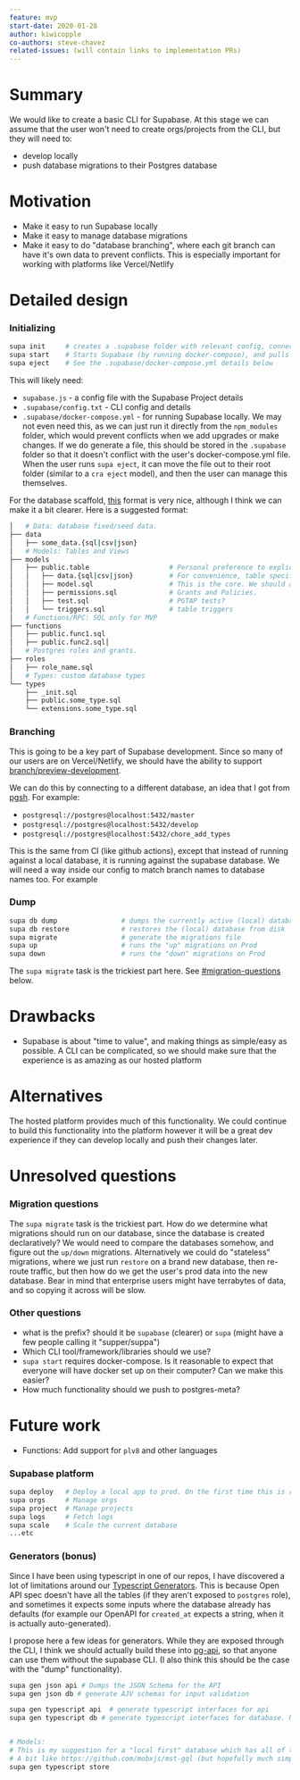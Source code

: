 ```yaml
---
feature: mvp
start-date: 2020-01-28
author: kiwicopple
co-authors: steve-chavez
related-issues: (will contain links to implementation PRs)
---
```


# Summary
[summary]: #summary

We would like to create a basic CLI for Supabase. At this stage we can assume that the user won't need to create orgs/projects from the CLI, but they will need to:

- develop locally
- push database migrations to their Postgres database

# Motivation
[motivation]: #motivation

- Make it easy to run Supabase locally
- Make it easy to manage database migrations
- Make it easy to do "database branching", where each git branch can have it's own data to prevent conflicts. This is especially important for working with platforms like Vercel/Netlify


# Detailed design
[design]: #detailed-design


### Initializing

```sh
supa init     # creates a .supabase folder with relevant config, connection strings etc. Also scaffolds out a database folder.
supa start    # Starts Supabase (by running docker-compose), and pulls up the database
supa eject    # See the .supabase/docker-compose.yml details below
```
This will likely need: 

- `supabase.js` - a config file with the Supabase Project details
- `.supabase/config.txt` - CLI config and details
- `.supabase/docker-compose.yml` - for running Supabase locally. We may not even need this, as we can just run it directly from the `npm_modules` folder, which would prevent conflicts when we add upgrades or make changes. If we do generate a file, this should be stored in the `.supabase` folder so that it doesn't conflict with the user's docker-compose.yml file. When the user runs `supa eject`, it can move the file out to their root folder (similar to a `cra eject` model), and then the user can manage this themselves.


For the database scaffold, [this](https://gitlab.com/delibrium/delibrium-postgrest/-/tree/master/database) format is very nice, although I think we can make it a bit clearer. Here is a suggested format:

```sh
│   # Data: database fixed/seed data.
├── data
│   ├── some_data.{sql|csv|json}        
│   # Models: Tables and Views
├── models
│   ├── public.table                    # Personal preference to explicitly add the schema, and we should prefer dot notation over nesting.
│   │   ├── data.{sql|csv|json}         # For convenience, table specific data can be stored here too.   
│   │   ├── model.sql                   # This is the core. We should also figure out a nice, readable format for SQL files. Should include constraints and indexes and table/column comments.
│   │   ├── permissions.sql             # Grants and Policies.
│   │   ├── test.sql                    # PGTAP tests?
│   │   └── triggers.sql                # table triggers 
│   # Functions/RPC: SQL only for MVP
├── functions                                
│   ├── public.func1.sql                
│   ├── public.func2.sql│   
│   # Postgres roles and grants.
├── roles                                
│   ├── role_name.sql    
│   # Types: custom database types
└── types
    ├── _init.sql
    ├── public.some_type.sql
    └── extensions.some_type.sql
```


### Branching

This is going to be a key part of Supabase development. Since so many of our users are on Vercel/Netlify, we should have the ability to support [branch/preview-development](https://vercel.com/docs/platform/deployments).

We can do this by connecting to a different database, an idea that I got from [pgsh](https://github.com/sastraxi/pgsh). For example:

- `postgresql://postgres@localhost:5432/master`
- `postgresql://postgres@localhost:5432/develop`
- `postgresql://postgres@localhost:5432/chore_add_types`

This is the same from CI (like github actions), except that instead of running against a local database, it is running against the supabase database. We will need a way inside our config to match branch names to database names too. For example 


### Dump

```sh
supa db dump                # dumps the currently active (local) database to disk
supa db restore             # restores the (local) database from disk
supa migrate                # generate the migrations file
supa up                     # runs the "up" migrations on Prod
supa down                   # runs the "down" migrations on Prod
```

The `supa migrate` task is the trickiest part here. See [#migration-questions](#migration-questions) below.


# Drawbacks
[drawbacks]: #drawbacks

- Supabase is about "time to value", and making things as simple/easy as possible. A CLI can be complicated, so we should make sure that the experience is as amazing as our hosted platform

# Alternatives
[alternatives]: #alternatives

The hosted platform provides much of this functionality. We could continue to build this functionality into the platform however it will be a great dev experience if they can develop locally and push their changes later.

# Unresolved questions
[unresolved]: #unresolved-questions


### Migration questions
[migration-questions]: #migration-questions

The `supa migrate` task is the trickiest part. How do we determine what migrations should run on our database, since the database is created declaratively? We would need to compare the databases somehow, and figure out the `up/down` migrations. Alternatively we could do "stateless" migrations, where we just run `restore` on a brand new database, then re-route traffic, but then how do we get the user's prod data into the new database. Bear in mind that enterprise users might have terrabytes of data, and so copying it across will be slow. 


### Other questions
- what is the prefix? should it be `supabase` (clearer) or `supa` (might have a few people calling it "supper/suppa")
- Which CLI tool/framework/libraries should we use?
- `supa start` requires docker-compose. Is it reasonable to expect that everyone will have docker set up on their computer? Can we make this easier? 
- How much functionality should we push to postgres-meta? 



# Future work
[future]: #future-work


- Functions: Add support for `plv8` and other languages

### Supabase platform 

```sh
supa deploy   # Deploy a local app to prod. On the first time this is run, it should generate a `./supabase.js` with relevant Supabase config.
supa orgs     # Manage orgs
supa project  # Manage projects
supa logs     # Fetch logs
supa scale    # Scale the current database
...etc
```


### Generators (bonus)

Since I have been using typescript in one of our repos, I have discovered a lot of limitations around our [Typescript Generators](https://supabase.io/docs/client/generating-types). This is because Open API spec doesn't have all the tables (if they aren't exposed to `postgres` role), and sometimes it expects some inputs where the database already has defaults (for example our OpenAPI for `created_at` expects a string, when it is actually auto-generated).

I propose here a few ideas for generators. While they are exposed through the CLI, I think we should actually build these into [pg-api](https://github.com/supabase/pg-api), so that anyone can use them without the supabase CLI. (I also think this should be the case with the "dump" functionality).

```sh
supa gen json api # Dumps the JSON Schema for the API
supa gen json db # generate AJV schemas for input validation

supa gen typescript api  # generate typescript interfaces for api
supa gen typescript db # generate typescript interfaces for database. Note that these types should have an interface for each table with "insert types" and "select types". These are actually different because the database can generate default values, so some fields aren't "required" 


# Models: 
# This is my suggestion for a "local first" database which has all of the rules/relationships we need to build a a realtime user store with automatic synchronization via our Realtime engine.
# A bit like https://github.com/mobxjs/mst-gql (but hopefully much simpler)
supa gen typescript store 
```